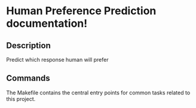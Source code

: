 # Human Preference Prediction documentation!

## Description

Predict which response human will prefer

## Commands

The Makefile contains the central entry points for common tasks related to this project.

